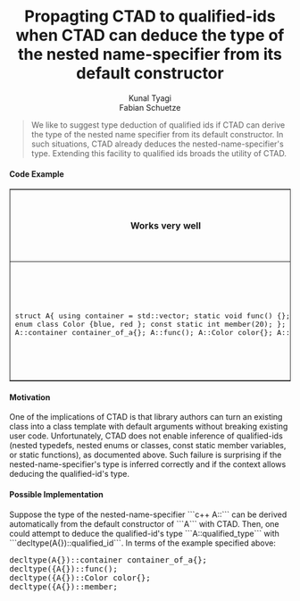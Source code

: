<center> 
<h1> Propagting CTAD to qualified-ids when CTAD can deduce the type of the nested name-specifier from its default constructor</h1>


Kunal  Tyagi <br>
Fabian Schuetze
</center>

<blockquote>We like to suggest type deduction of qualified ids if CTAD can derive the type of the nested name specifier from its default constructor. In such situations, CTAD already deduces the nested-name-specifier's type. Extending this facility to qualified ids broads the utility of CTAD. </blockquote>

<h4> Code Example </h4>

<table border=1>
<tr>
<th>
Works very well
</th>
<th>
If the nested-name-specfier is a template, <br> types of qualified-ids aren't deducded, <br> although CTAD deduces the type of the specifier
</th>
</tr>

<tr>

<td>
<pre class="language-cpp">

struct A{
    using container = std::vector<int>;
    static void func() {};
    enum class Color {blue, red };
    const static int member(20); 
};
A a{};
A::container container_of_a{};
A::func();
A::Color color{};
A::member 
</pre>
</td>

<td>
<pre class="language-cpp">
template <typename T = int>
struct A{
    using container = std::vector<T>;
    static void func() {};
    enum class Color {blue, red };
    const static T member{20}; 
};
A a{}; <span style="color:blue">Works fine, thanks to CTAD</span>. 
A::container container_of_a{}; <span style="color:red">Breaks</span>. 
A::func();  <span style="color:red">Breaks</span>. 
A::Color color{};<span style="color:red">Breaks</span>. 
A::member <span style="color:red">Breaks</span>. 
</pre>
</td>

</tr>
</table>


<h4>Motivation</h4>
One of the implications of CTAD is that library authors can turn an existing class into a class template with default arguments without breaking existing user code. Unfortunately, CTAD does not enable inference of qualified-ids (nested typedefs, nested enums or classes, const static member variables, or static functions), as documented above. Such failure is surprising if the nested-name-specifier's type is inferred correctly and if the context allows deducing the qualified-id's type.

<h4>Possible Implementation</h4>
Suppose the type of the nested-name-specifier ```c++ A<T>::``` can be derived automatically from the default constructor of ```A``` with CTAD. Then, one could attempt to deduce the qualified-id's type  ```A<T>::qualified_type``` with ```decltype(A{})::qualified_id```. In terms of the example specified above:  
<pre class="language-cpp">
decltype(A{})::container container_of_a{};
decltype({A{})::func();
decltype({A{})::Color color{};
decltype({A{})::member;
</pre>
